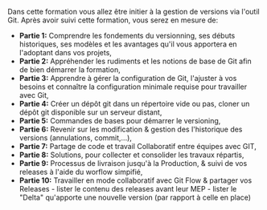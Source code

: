 Dans cette formation vous allez être initier à la gestion de versions via l'outil Git.
Après avoir suivi cette formation, vous serez en mesure de:

- **Partie 1:** Comprendre les fondements du versionning, ses débuts historiques,
  ses modèles et les avantages qu'il vous apportera en l'adoptant dans vos projets,
- **Partie 2:** Appréhender les rudiments et les notions de base de Git afin de bien
  démarrer la formation,
- **Partie 3:** Apprendre à gérer la configuration de Git, l'ajuster
  à vos besoins et connaître la configuration minimale requise pour travailler
  avec Git,
- **Partie 4:** Créer un dépôt git dans un répertoire vide ou pas, cloner un dépôt
  git disponible sur un serveur distant,
- **Partie 5:** Commandes de bases pour démarrer le versioning,
- **Partie 6:** Revenir sur les modification & gestion des l'historique des versions (annulations, commit,...),
- **Partie 7:** Partage de code et travail Collaboratif entre équipes avec GIT,
- **Partie 8:** Solutions, pour collecter et consolider les travaux répartis, 
- **Partie 9:** Processus de livraison jusqu'à la Production, 
  & suivi de vos releases à l'aide du worflow simpifié,
- **Partie 10:** Travailler en mode collaboratif avec Git Flow & partager vos Releases - lister le contenu des releases avant leur MEP -
  lister le "Delta" qu'apporte une nouvelle version (par rapport à celle en place)
